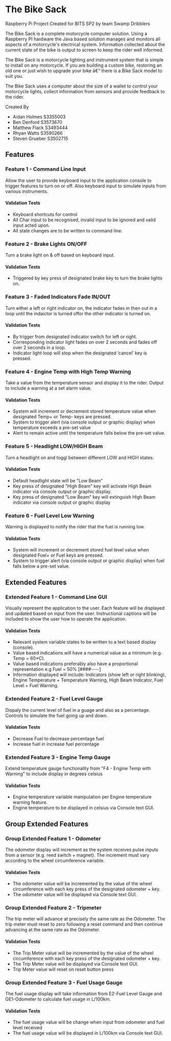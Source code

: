 # The Bike Sack
Raspberry Pi Project
Created for BITS SP2 by team Swamp Dribblers

The Bike Sack is a complete motorcycle computer solution. Using a Raspberry PI hardware the Java based solution manages and monitors all aspects of a motorcycle's electrical system. Information collected about the current state of the bike is output to screen to keep the rider well informed.

The Bike Sack is a motorcycle lighting and instrument system that is simple to install on any motorcycle. If you are building a custom bike, restoring an old one or just wish to upgrade your bike â€“ there is a Bike Sack model to suit you.

The Bike Sack uses a computer about the size of a wallet to control your motorcycle lights, collect information from sensors and provide feedback to the rider.

Created By
- Aidan Holmes S3355003
- Ben Denford S3573670
- Matthew Flack S3493444
- Rhyan Watts S3590266
- Steven Grueber S3502715

## Features

### Feature 1 - Command Line Input
Allow the user to provide keyboard input to the application console to trigger features to turn on or off. Also keyboard input to simulate inputs from various instruments. 
#### Validation Tests
- Keyboard shortcuts for control
- All Char input to be recognised, invalid input to be ignored and valid input acted upon.
- All state changes are to be written to command line.

### Feature 2 - Brake Lights ON/OFF
Turn a brake light on & off based on keyboard input.
#### Validation Tests
- Triggered by key press of designated brake key to turn the brake lights on.

### Feature 3 - Faded Indicators Fade IN/OUT
Turn either a left or right indicator on, the indicator fades in then out in a loop until the indaictor is turned offor the other indicator is turned on.
#### Validation Tests
- By trigger from designated indicator switch for left or right.
- Corresponding indicator light fades on over 2 seconds and fades off over 2 seconds in a loop.
- Indicator light loop will stop when the designated ‘cancel’ key is pressed.

### Feature 4 - Engine Temp with High Temp Warning
Take a value from the temperature sensor and display it to the rider. Output to include a warning at a set alarm value. 
#### Validation Tests
- System will increment or decrement stored temperature value when designated Temp+ or Temp- keys are pressed.
- System to trigger alert (via console output or graphic display) when temperature exceeds a pre-set value
- Alert to remain active until the temperature falls below the pre-set value.

### Feature 5 - Headlight LOW/HIGH Beam
Turn a headlight on and toggl between different LOW and HIGH states.
#### Validation Tests
- Default headlight state will be "Low Beam"
- Key press of designated "High Beam" key will activate High Beam indicator via console output or graphic display.
- Key press of designated "Low Beam" key will extinguish High Beam indicator via console output or graphic display

### Feature 6 - Fuel Level Low Warning
Warning is displayed to notify the rider that the fuel is running low.
#### Validation Tests
- System will increment or decrement stored fuel level value when designated Fuel+ or Fuel keys are pressed.
- System to trigger alert (via console output or graphic display) when fuel falls below a pre-set value.

## Extended Features

### Extended Feature 1 - Command Line GUI
Visually represent the application to the user. Each feature will be displayed and updated based on input from the user. Instructional captions will be included to show the user how to operate the application.
#### Validation Tests
- Relevant system variable states to be written to a text based display (console).
- Value based indications will have a numerical value as a minimum (e.g. Temp = 60*C).
- Value based indications preferably also have a proportional representation e.g Fuel = 50% [####----]
- Information displayed will include: Indicators (show left or right blinking), Engine Temperature + Temperature Warning, High Beam Indicator, Fuel Level + Fuel Warning.
	
### Extended Feature 2 - Fuel Level Gauge
Dispaly the current level of fuel in a guage and also as a  percentage. Controls to simulate the fuel going up and down.
#### Validation Tests
- Decrease Fuel to decrease percentage fuel
- Increase fuel in increase fuel percentage

### Extended Feature 3 - Engine Temp Gauge
Extend temperature gauge functionality from "F4 - Engine Temp with Warning" to include display in degrees celsius
#### Validation Tests
- Engine temperature variable manipulation per Engine temperature warning feature.
- Engine temperature to be displayed in celsius via Console text GUI.

## Group Extended Features

### Group Extended Feature 1 - Odometer
The odometer display will increment as the system receives pulse inputs from a sensor (e.g. reed switch + magnet). The increment must vary according to the wheel circumference variable.
#### Validation Tests
- The odometer value will be incremented by the value of the wheel circumference with each key press of the designated odometer + key.
- The odometer value will be displayed via Console text GUI.
	
### Group Extended Feature 2 - Tripmeter
The trip meter will advance at precisely the same rate as the Odometer. The trip meter must reset to zero following a reset command and then continue advancing at the same rate as the Odometer.
#### Validation Tests
- The Trip Meter value will be incremented by the value of the wheel circumference with each key press of the designated odometer + key.
- The Trip Meter value will be displayed via Console text GUI.
- Trip Meter value will reset on reset button press

### Group Extended Feature 3 - Fuel Usage Gauge
The fuel usage display will take information from E2-Fuel Level Gauge and GE1-Odometer to calculate fuel usage in L/100km.
#### Validation Tests
- The fuel usage value will be change when input from odometer and fuel level received
- The fuel usage value will be displayed in L/100km via Console text GUI.
